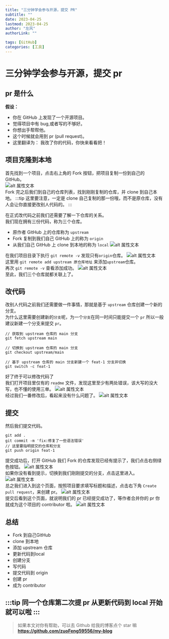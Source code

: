 ```yaml
---
title: "三分钟学会参与开源，提交 PR"
subtitle: ""
date: 2023-04-25
lastmod: 2023-04-25
author: "左风"
authorLink: ""

tags: [GitHub]
categories: [工具]
---
```


# 三分钟学会参与开源，提交 pr
## pr 是什么
**假设：**
- 你在 GitHub 上发现了一个开源项目。
- 觉得项目中有 bug,或者写的不够好。
- 你想出手帮帮他。 
- 这个时候就会用到 pr (pull request)。
- 这里翻译为： 我改了你的代码，你快来看看把！

## 项目克隆到本地
首先找到一个项目，点击右上角的 Fork 按钮，把项目复制一份到自己的 GitHub。   
![alt 属性文本](./image/1.png)   
Fork 完之后我们到自己的仓库列表，找到刚刚复制的仓库，并 clone 到自己本地。
:::tip
这里要注意，一定是 clone 自己复制的那一份哦，而不是原仓库，没有人会让你直接更改别人代码的。
:::

在正式改代码之前我们还需要了解一下仓库的关系。   
我们现在拥有三份代码，称为三个仓库。
- 原作者 GitHub 上的仓库称为 `upstream`
- Fork 复制到我们自己 GitHub 上的称为 `origin`
- 从我们自己 GitHub 上 clone 到本地的称为 `local`
![alt 属性文本](./image/2.png)   

在我们项目目录下执行 `git remote -v` 发现只有`origin`仓库。
![alt 属性文本](./image/3.png)   
这里用 `git remote add upstream 原仓库地址` 来添加`upstream`仓库。    
再次 `git remote -v` 查看添加成功。
![alt 属性文本](./image/4.png)   
至此，我们三个仓库就都关联上了。


## 改代码
改别人代码之前我们还需要做一件事情，那就是基于 `upstream` 仓库创建一个新的分支。   
为什么这里需要创建新的`分支`呢，为一个`分支`在同一时间只能提交一个 `pr` 所以一般建议新建一个分支来提交 `pr`。
```
// 获取到 upstream 仓库的 main 分支
git fetch upstream main

// 切换到 upstream 仓库的 main 分支
git checkout upstream/main

// 基于 upstream 仓库的 main 分支新建一个 feat-1 分支并切换
git switch -c feat-1
```
好了终于可以修改代码了   
我们打开项目里仅有的 `readme`  文件，发现这里至少有两处错误，该大写的没大写，也不懂的使用三单。
![alt 属性文本](./image/5.png)   
经过我们一番修改后，看起来没有什么问题了。
![alt 属性文本](./image/6.png)   

## 提交
然后我们提交代码。
```
git add .
git commit -m 'fix:修复了一些语法错误'
// 这里要指明提交的仓库和分支
git push origin feat-1
```
提交成功后，打开 GitHub 我们 Fork 的仓库发现已经有提示了，我们点击右侧绿色按钮。
![alt 属性文本](./image/7.png)   
如果你没有看到提示，切换到我们刚刚提交的分支，点击这里进入。
![alt 属性文本](./image/8.png)   
总之我们进入到这个页面，按照项目要求填写标题和描述，点击右下角 `Create pull request`，来创建 pr。
![alt 属性文本](./image/9.png)   
提交后看到这个页面，就说明我们的 pr 已经提交成功了，等作者合并你的 pr 你就成为这个项目的 contributor 啦。
![alt 属性文本](./image/10.png)   

## 总结
- Fork 到自己GitHub
- clone 到本地
- 添加 upstream 仓库
- 更新代码到local
- 创建分支
- 写代码
- 提交代码到 origin
- 创建 pr
- 成为 contributor

:::tip
同一个仓库第二次提 pr 从更新代码到 local 开始就可以啦
:::
---
> 如果本文对你有帮助，可以去 Github 给我的博客点个 star 嘛    
> **https://github.com/zuoFeng59556/my-blog**